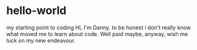 # hello-world
my starting point to coding
Hi, I'm Danny. to be honest i don't really know what moved me to learn about code. Well paid maybe, anyway, wish me luck on my new endeavour. 
